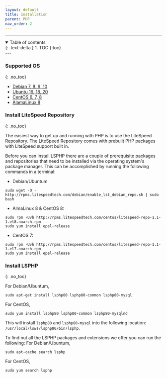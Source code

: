 ```yaml
---
layout: default
title: Installation
parent: PHP
nav_order: 2
---
```


---
<details open markdown="block">
  <summary>
    Table of contents
  </summary>
  {: .text-delta }
1. TOC
{:toc}

</details>
---

### Supported OS 
{: .no_toc}
- [Debian 7, 8, 9, 10](https://www.debian.org/distrib/)
- [Ubuntu 16, 18, 20](https://www.ubuntu.com/download)
- [CentOS 6, 7, 8](https://www.centos.org/download/)
- [AlamaLinux 8](https://mirrors.almalinux.org/isos.html)

### Install LiteSpeed Repository
{: .no_toc}

The easiest way to get up and running with PHP is to use the LiteSpeed Repository. The LiteSpeed Repository comes with prebuilt PHP packages with LiteSpeed support built in.

Before you can install LSPHP there are a couple of prerequisite packages and repositories that need to be installed via the operating system's package manager. This can be accomplished by running the following commands in a terminal:

- Debian/Ubuntum
```
sudo wget -O - http://rpms.litespeedtech.com/debian/enable_lst_debian_repo.sh | sudo bash
```
- AlmaLinux 8 & CentOS 8:
```
sudo rpm -Uvh http://rpms.litespeedtech.com/centos/litespeed-repo-1.1-1.el8.noarch.rpm
sudo yum install epel-release
```
- CentOS 7:
```
sudo rpm -Uvh http://rpms.litespeedtech.com/centos/litespeed-repo-1.1-1.el7.noarch.rpm
sudo yum install epel-release
```

### Install LSPHP
{: .no_toc}

For Debian/Ubuntum,
```
sudo apt-get install lsphp80 lsphp80-common lsphp80-mysql
```
For CentOS,
```
sudo yum install lsphp80 lsphp80-common lsphp80-mysqlnd
```

This will install `lsphp80` and `lsphp80-mysql` into the following location: `/usr/local/lsws/lsphp80/bin/lsphp`.

To find out all the LSPHP packages and extensions we offer you can run the following:
For Debian/Ubuntum,
```
sudo apt-cache search lsphp
```
For CentOS,
```
sudo yum search lsphp
```
